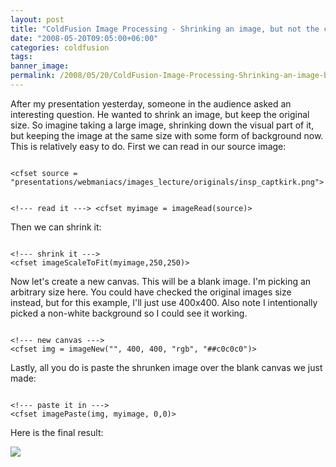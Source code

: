 ```yaml
---
layout: post
title: "ColdFusion Image Processing - Shrinking an image, but not the canvas"
date: "2008-05-20T09:05:00+06:00"
categories: coldfusion 
tags: 
banner_image: 
permalink: /2008/05/20/ColdFusion-Image-Processing-Shrinking-an-image-but-not-the-canvas
---
```


After my presentation yesterday, someone in the audience asked an interesting question. He wanted to shrink an image, but keep the original size. So imagine taking a large image, shrinking down the visual part of it, but keeping the image at the same size with some form of background now. This is relatively easy to do. First we can read in our source image:

<code>
&lt;cfset source = "presentations/webmaniacs/images_lecture/originals/insp_captkirk.png"&gt;

&lt;!--- read it ---&gt;
&lt;cfset myimage = imageRead(source)&gt;
</code>

Then we can shrink it:

<code>
&lt;!--- shrink it ---&gt;
&lt;cfset imageScaleToFit(myimage,250,250)&gt;
</code>

Now let's create a new canvas. This will be a blank image. I'm picking an arbitrary size here. You could have checked the original images size instead, but for this example, I'll just use 400x400. Also note I intentionally picked a non-white background so I could see it working.

<code>
&lt;!--- new canvas ---&gt;
&lt;cfset img = imageNew("", 400, 400, "rgb", "##c0c0c0")&gt;
</code>

Lastly, all you do is paste the shrunken image over the blank canvas we just made:

<code>
&lt;!--- paste it in ---&gt;
&lt;cfset imagePaste(img, myimage, 0,0)&gt;
</code>

Here is the final result: 

<img src="https://static.raymondcamden.com/images/imgs.png">